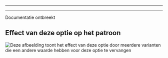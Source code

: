 ***

***

<Fixme>

Documentatie ontbreekt

</Fixme>

## Effect van deze optie op het patroon

![Deze afbeelding toont het effect van deze optie door meerdere varianten die een andere waarde hebben voor deze optie te vervangen](charlie\_crotchseamcurveangle\_sample.svg "Effect van deze optie op het patroon")
